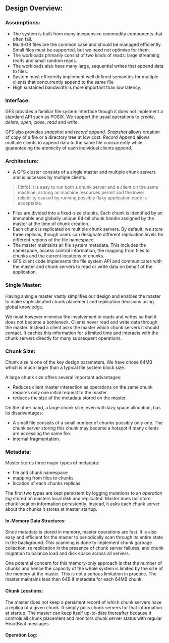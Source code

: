 
## Design Overview:

### Assumptions:
- The system is built from many inexpensive commodity components that often fail.
- Multi-GB files are the common case and should be managed efficiently. Small files must be supported, but we need not optimise for them.
- The workloads primarily consist of two kinds of reads: large streaming reads and small random reads.
- The workloads also have many large, sequential writes that append data to files.
- System must efficiently implement well defined semantics for multiple clients that concurrently append to the same file
- High sustained bandwidth is more important than low latency. 

### Interface:
GFS provides a familiar file system interface though it does not implement a standard API such as POSIX. We support the usual operations to *create*, *delete*, *open*, *close*, *read* and *write*. 

GFS also provides *snapshot* and *record append*. *Snapshot* allows creation of copy of a file or a directory tree at low cost. *Record Append* allows multiple clients to append data to the same file concurrently while guaranteeing the atomicity of each individual clients append.

### Architecture:
- A GFS cluster consists of a single master and multiple chunk servers and is accesses by multiple clients.

> [!info]
> It is easy to run both a chunk server and a client on the same machine, as long as machine resources permit and the lower reliability caused by running possibly flaky application code is acceptable.

- Files are divided into a fixed-size chunks. Each chunk is identified by an immutable and globally unique 64-bit chunk handle assigned by the master at the time of chunk creation.
- Each chunk is replicated on multiple chunk servers. By default, we store three replicas, though users can designate different replication levels for different regions of the file namespace.
- The master maintains all file system metadata. This includes the namespace, access control information, the mapping from files to chunks and the current locations of chunks.
- GFS client code implements the file system API and communicates with the master and chunk servers to read or write data on behalf of the application. 

### Single Master:
Having a single master vastly simplifies our design and enables the master to make sophisticated chunk placement and replication decisions using global knowledge. 

We must however minimise the involvement in reads and writes so that it does not become a bottleneck. Clients never read and write data through the master.
Instead a client asks the master which chunk servers it should contact. It caches this information for a limited time and interacts with the chunk servers directly for many subsequent operations.

### Chunk Size:
Chunk size is one of the key design parameters. We have chose 64MB which is much larger than a typical file system block size.

A large chunk size offers several important advantages:
- Reduces client master interaction as operations on the same chunk requires only one initial request to the master
- reduces the size of the metadata stored on the master.

On the other hand, a large chunk size, even with lazy space allocation, has its disadvantages:
- A small file consists of a small number of chunks possibly only one. The chunk server storing this chunk may become a hotspot if many clients are accessing the same file.
- internal fragmentation.

### Metadata:
Master stores three major types of metadata:
- file and chunk namespace
- mapping from files to chunks
- location of each chunks replicas

The first two types are kept persistent by logging mutations to an *operation log* stored on masters local disk and replicated. Master does not store chunk location information persistently. Instead, it asks each chunk server about the chunks it stores at master startup.

#### In-Memory Data Structures: 
Since metadata is stored in memory, master operations are fast. It is also easy and efficient for the master to periodically scan through its entire state in the background. This scanning is done to implement chunk garbage collection, re replication in the presence of chunk server failures, and chunk migration to balance load and disk space across all servers.

One potential concern for this memory-only approach is that the number of chunks and hence the capacity of the whole system is limited by the size of the memory at the master.  This is not a serious limitation in practice. The master maintains less than 64B if metadata for each 64MB chunk.

#### Chunk Locations:
The master does not keep a persistent record of which chunk servers have a replica of a given chunk. It simply polls chunk servers for that information at startup. The master can keep itself up-to-date thereafter because it controls all chunk placement and monitors chunk server status with regular HeartBeat messages.

#### Operation Log:
